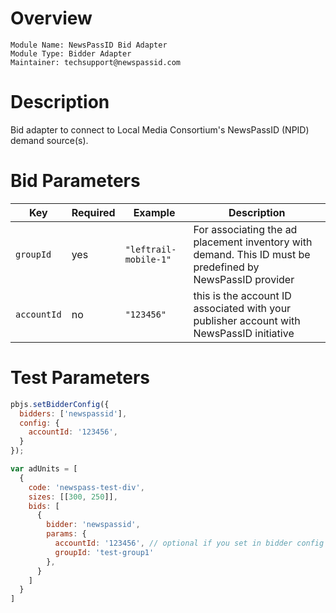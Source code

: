 Overview
========

```
Module Name: NewsPassID Bid Adapter
Module Type: Bidder Adapter
Maintainer: techsupport@newspassid.com
```

Description
===========

Bid adapter to connect to Local Media Consortium's NewsPassID (NPID) demand source(s).

# Bid Parameters

| Key | Required | Example | Description |
| --- | -------- | ------- | ----------- |
| `groupId` | yes | `"leftrail-mobile-1"` | For associating the ad placement inventory with demand. This ID must be predefined by NewsPassID provider |
| `accountId` | no | `"123456"` | this is the account ID associated with your publisher account with NewsPassID initiative |

# Test Parameters

```javascript
pbjs.setBidderConfig({
  bidders: ['newspassid'],
  config: {
    accountId: '123456',
  }
});

var adUnits = [
  {
    code: 'newspass-test-div',
    sizes: [[300, 250]],
    bids: [
      {
        bidder: 'newspassid',
        params: {
          accountId: '123456', // optional if you set in bidder config
          groupId: 'test-group1'
        },
      }
    ]
  }
]
```
